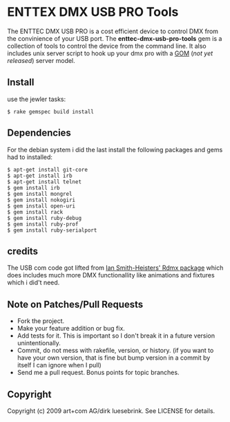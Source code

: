 # ENTTEX DMX USB PRO Tools

The ENTTEC DMX USB PRO is a cost efficient device to control DMX from the
convinience of your USB port. The __enttec-dmx-usb-pro-tools__ gem is a
collection of tools to control the device from the command line. It also
includes unix server script to hook up your dmx pro with a [GOM][1] (_not yet
released_) server model.

## Install
    
use the jewler tasks:

    $ rake gemspec build install

## Dependencies 

For the debian system i did the last install the following packages and gems
had to installed:

    $ apt-get install git-core
    $ apt-get install irb
    $ apt-get install telnet
    $ gem install irb
    $ gem install mongrel
    $ gem install nokogiri
    $ gem install open-uri
    $ gem install rack
    $ gem install ruby-debug
    $ gem install ruby-prof
    $ gem install ruby-serialport

## credits

The USB com code got lifted from [Ian Smith-Heisters' Rdmx package][2] which
does includes much more DMX functionallity like animations and fixtures which
i did't need.

[1]: http://github.com/crux/gom
[2]: http://github.com/heisters/rdmx/blob/master/lib/dmx.rb

## Note on Patches/Pull Requests
 
 * Fork the project.
 * Make your feature addition or bug fix.
 * Add tests for it. This is important so I don't break it in a
   future version unintentionally.
 * Commit, do not mess with rakefile, version, or history.
   (if you want to have your own version, that is fine but
    bump version in a commit by itself I can ignore when I pull)
 * Send me a pull request. Bonus points for topic branches.

## Copyright

Copyright (c) 2009 art+com AG/dirk luesebrink. See LICENSE for details.
